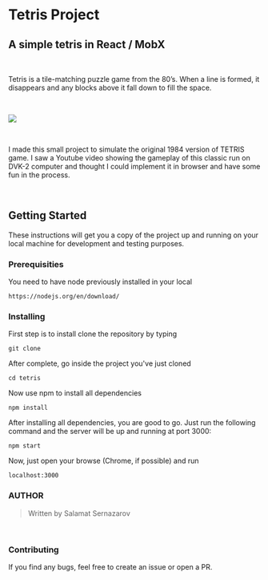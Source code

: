 # Tetris Project

## A simple tetris in React / MobX

<br>

Tetris is a tile-matching puzzle game from the 80’s.
When a line is formed, it disappears and any blocks above it fall down to fill the space.

<br>

![](./public/images/tetris.gif)

<br>


I made this small project to simulate the original 1984 version of TETRIS game. I saw a Youtube video showing the gameplay of this classic run on DVK-2 computer and thought I could implement it in browser and have some fun in the process.

<br>


## Getting Started

These instructions will get you a copy of the project up and running on your local machine for development and testing purposes. 


### Prerequisities

You need to have node previously installed in your local

```
https://nodejs.org/en/download/
```

### Installing

First step is to install clone the repository by typing

```
git clone
```
After complete, go inside the project you've just cloned

```
cd tetris
```

Now use npm to install all dependencies

```
npm install
```

After installing all dependencies, you are good to go. Just run the following command and the server will be up and running at port 3000:

```
npm start
```

Now, just open your browse (Chrome, if possible) and run

```
localhost:3000
```


### AUTHOR
>  Written by Salamat Sernazarov

<br>

### Contributing
If you find any bugs, feel free to create an issue or open a PR.
